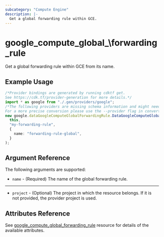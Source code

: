 ```yaml
---
subcategory: "Compute Engine"
description: |-
  Get a global forwarding rule within GCE.
---
```


# google\_compute\_global\_\forwarding\_rule

Get a global forwarding rule within GCE from its name.

## Example Usage

```typescript
/*Provider bindings are generated by running cdktf get.
See https://cdk.tf/provider-generation for more details.*/
import * as google from "./.gen/providers/google";
/*The following providers are missing schema information and might need manual adjustments to synthesize correctly: google.
For a more precise conversion please use the --provider flag in convert.*/
new google.dataGoogleComputeGlobalForwardingRule.DataGoogleComputeGlobalForwardingRule(
  this,
  "my-forwarding-rule",
  {
    name: "forwarding-rule-global",
  }
);

```

## Argument Reference

The following arguments are supported:

* `name` - (Required) The name of the global forwarding rule.

***

* `project` - (Optional) The project in which the resource belongs. If it
  is not provided, the provider project is used.

## Attributes Reference

See [google\_compute\_global\_forwarding\_rule](https://registry.terraform.io/providers/hashicorp/google/latest/docs/resources/compute_global_forwarding_rule) resource for details of the available attributes.
